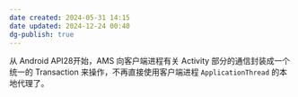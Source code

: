 ```yaml
---
date created: 2024-05-31 14:15
date updated: 2024-12-24 00:40
dg-publish: true
---
```


从 Android API28开始，AMS 向客户端进程有关 Activity 部分的通信封装成一个统一的 Transaction 来操作，不再直接使用客户端进程 `ApplicationThread` 的本地代理了。
